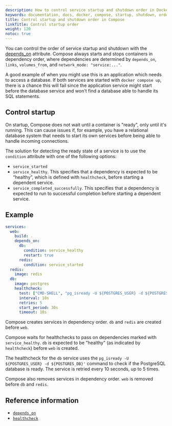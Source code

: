 ```yaml
---
description: How to control service startup and shutdown order in Docker Compose
keywords: documentation, docs, docker, compose, startup, shutdown, order
title: Control startup and shutdown order in Compose
linkTitle: Control startup order
weight: 120
notoc: true
---
```


You can control the order of service startup and shutdown with the
[depends_on](../../reference/compose-file/services.md#depends_on) attribute. Compose always starts and stops
containers in dependency order, where dependencies are determined by
`depends_on`, `links`, `volumes_from`, and `network_mode: "service:..."`.

A good example of when you might use this is an application which needs to access a database. If both services are started with `docker compose up`, there is a chance this will fail since the application service might start before the database service and won't find a database able to handle its SQL statements.

## Control startup

On startup, Compose does not wait until a container is "ready", only until it's running. This can cause issues if, for example, you have a relational database system that needs to start its own services before being able to handle incoming connections.

The solution for detecting the ready state of a service is  to use the `condition` attribute with one of the following options:

- `service_started`
- `service_healthy`. This specifies that a dependency is expected to be “healthy”, which is defined with `healthcheck`, before starting a dependent service.
- `service_completed_successfully`. This specifies that a dependency is expected to run to successful completion before starting a dependent service.

## Example

```yaml
services:
  web:
    build: .
    depends_on:
      db:
        condition: service_healthy
        restart: true
      redis:
        condition: service_started
  redis:
    image: redis
  db:
    image: postgres
    healthcheck:
      test: ["CMD-SHELL", "pg_isready -U ${POSTGRES_USER} -d ${POSTGRES_DB}"]
      interval: 10s
      retries: 5
      start_period: 30s
      timeout: 10s
```

Compose creates services in dependency order. `db` and `redis` are created before `web`.

Compose waits for healthchecks to pass on dependencies marked with `service_healthy`. `db` is expected to be "healthy" (as indicated by `healthcheck`) before `web` is created.

The healthcheck for the `db` service uses the `pg_isready -U ${POSTGRES_USER} -d ${POSTGRES_DB}'` command to check if the PostgreSQL database is ready. The service is retried every 10 seconds, up to 5 times.

Compose also removes services in dependency order. `web` is removed before `db` and `redis`.

## Reference information

- [`depends_on`](../../reference/compose-file/services.md#depends_on)
- [`healthcheck`](../../reference/compose-file/services.md#healthcheck)
